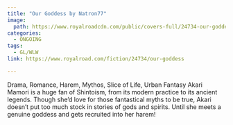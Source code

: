 ```yaml
---
title: "Our Goddess by Natron77"
image:
  path: https://www.royalroadcdn.com/public/covers-full/24734-our-goddess.jpg
categories:
  - ONGOING
tags:
  - GL/WLW
link: https://www.royalroad.com/fiction/24734/our-goddess

---
```

Drama, Romance, Harem, Mythos, Slice of Life, Urban Fantasy
Akari Mamori is a huge fan of Shintoism, from its modern practice to its ancient legends. Though she’d love for those fantastical myths to be true, Akari doesn’t put too much stock in stories of gods and spirits. Until she meets a genuine goddess and gets recruited into her harem!

